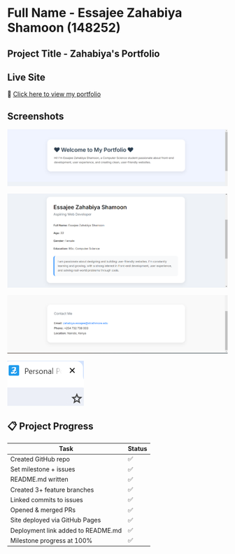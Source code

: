 # Full Name - Essajee Zahabiya Shamoon (148252)

## Project Title - Zahabiya's Portfolio

##  Live Site

🔗 [Click here to view my portfolio](https://yourusername.github.io/your-repo-name/)

## Screenshots

![Home Section](images/home_section_2.png)

![About Me](images/bio_section.png)

![Contact Section](images/contact_section.png)

![Favicon Section](images/favicon_website.png)



## 📋 Project Progress

| Task                              | Status |
|-----------------------------------|--------|
| Created GitHub repo               | ✅     |
| Set milestone + issues            | ✅     |
| README.md written                 | ✅     |
| Created 3+ feature branches       | ✅     |
| Linked commits to issues          | ✅     |
| Opened & merged PRs               | ✅     |
| Site deployed via GitHub Pages    | ✅     |
| Deployment link added to README.md| ✅     |
| Milestone progress at 100%        | ✅     |




